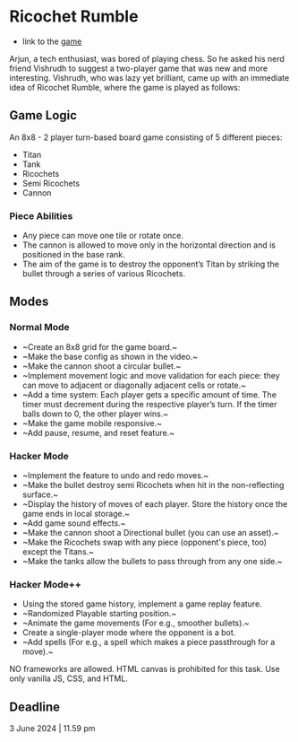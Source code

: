 # Ricochet Rumble

- link to the [game](https://varunharsha64.github.io/RicochetRumble/)

Arjun, a tech enthusiast, was bored of playing chess. So he asked his nerd friend Vishrudh to suggest a two-player game that was new and more interesting. Vishrudh, who was lazy yet brilliant, came up with an immediate idea of Ricochet Rumble, where the game is played as follows:

## Game Logic

An 8x8 - 2 player turn-based board game consisting of 5 different pieces:
- Titan
- Tank
- Ricochets
- Semi Ricochets
- Cannon

### Piece Abilities
- Any piece can move one tile or rotate once.
- The cannon is allowed to move only in the horizontal direction and is positioned in the base rank.
- The aim of the game is to destroy the opponent’s Titan by striking the bullet through a series of various Ricochets.

## Modes

### Normal Mode
- ~Create an 8x8 grid for the game board.~
- ~Make the base config as shown in the video.~
- ~Make the cannon shoot a circular bullet.~
- ~Implement movement logic and move validation for each piece: they can move to adjacent or diagonally adjacent cells or rotate.~
- ~Add a time system: Each player gets a specific amount of time. The timer must decrement during the respective player’s turn. If the timer balls down to 0, the other player wins.~
- ~Make the game mobile responsive.~
- ~Add pause, resume, and reset feature.~

### Hacker Mode
- ~Implement the feature to undo and redo moves.~
- ~Make the bullet destroy semi Ricochets when hit in the non-reflecting surface.~
- ~Display the history of moves of each player. Store the history once the game ends in local storage.~
- ~Add game sound effects.~
- ~Make the cannon shoot a Directional bullet (you can use an asset).~
- ~Make the Ricochets swap with any piece (opponent's piece, too) except the Titans.~
- ~Make the tanks allow the bullets to pass through from any one side.~

### Hacker Mode++
- Using the stored game history, implement a game replay feature.
- ~Randomized Playable starting position.~
- ~Animate the game movements (For e.g., smoother bullets).~
- Create a single-player mode where the opponent is a bot.
- ~Add spells (For e.g., a spell which makes a piece passthrough for a move).~


NO frameworks are allowed. HTML canvas is prohibited for this task. Use only vanilla JS, CSS, and HTML.

## Deadline
3 June 2024 | 11.59 pm
